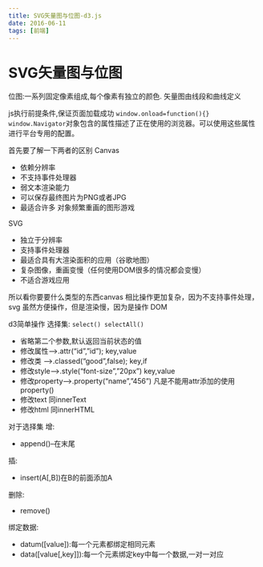 ```yaml
---
title: SVG矢量图与位图-d3.js
date: 2016-06-11
tags: [前端]
---
```

# SVG矢量图与位图

位图:一系列固定像素组成,每个像素有独立的颜色.
矢量图由线段和曲线定义

js执行前提条件,保证页面加载成功 `window.onload=function(){}`
`window.Navigator`对象包含的属性描述了正在使用的浏览器。可以使用这些属性进行平台专用的配置。

首先要了解一下两者的区别
Canvas

* 依赖分辨率
* 不支持事件处理器
* 弱文本渲染能力
* 可以保存最终图片为PNG或者JPG
* 最适合许多 对象频繁重画的图形游戏

SVG

* 独立于分辨率
* 支持事件处理器
* 最适合具有大渲染面积的应用（谷歌地图）
* 复杂图像，重画变慢（任何使用DOM很多的情况都会变慢）
* 不适合游戏应用

所以看你要要什么类型的东西canvas 相比操作更加复杂，因为不支持事件处理，svg 虽然方便操作，但是渲染慢，因为是操作 DOM

d3简单操作
选择集: `select() selectAll()`

* 省略第二个参数,默认返回当前状态的值
* 修改属性–>.attr(“id”,”id”); key,value
* 修改类 –>.classed(“good”,false); key,if
* 修改style–>.style(“font-size”,”20px”) key,value
* 修改property–>.property(“name”,”456”) 凡是不能用attr添加的使用property()
* 修改text 同innerText
* 修改html 同innerHTML

对于选择集
增:

* append()–在末尾

插:

* insert(A[,B])在B的前面添加A

删除:

* remove()

绑定数据:

* datum([value]):每一个元素都绑定相同元素
* data([value[,key]]):每一个元素绑定key中每一个数据,一对一对应